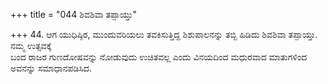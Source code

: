 +++
title = "044 ಶಿವಶಿವಾ ತಪ್ಪಾಯ್ತು"

+++
44. ಆಗ ಯುಧಿಷ್ಠಿರ, ಮುಂದುವರಿಯಲು ತವಕಿಸುತ್ತಿದ್ದ ಶಿಶುಪಾಲನನ್ನು ತಬ್ಬಿ ಹಿಡಿದು ಶಿವಶಿವಾ ತಪ್ಪಾಯ್ತು. ನಮ್ಮ ಉತ್ಸವಕ್ಕೆ   
ಬಂದ ರಾಜರ ಗುಣದೋಷವನ್ನು ನೋಡುವುದು ಉಚಿತವಲ್ಲ ಎಂದು ವಿನಯದಿಂದ ಮಧುರವಾದ ಮಾತುಗಳಿಂದ ಅವನನ್ನು ಸಮಾಧಾನಪಡಿಸಿದ.